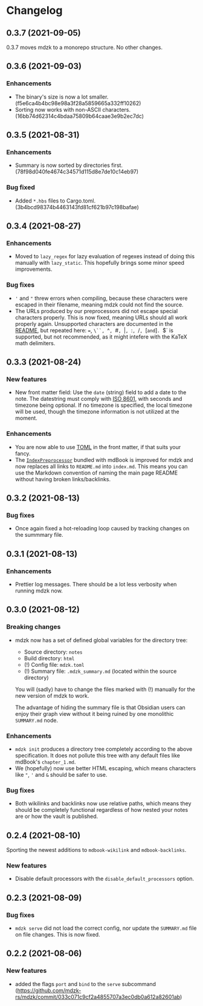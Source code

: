 # Changelog

## 0.3.7 (2021-09-05)

0.3.7 moves mdzk to a monorepo structure. No other changes.

## 0.3.6 (2021-09-03)

### Enhancements

- The binary's size is now a lot smaller. (f5e6ca4b4bc98e98a3f28a5859665a332ff10262)
- Sorting now works with non-ASCII characters. (16bb74d62314c4bdaa75809b64caae3e9b2ec7dc)

## 0.3.5 (2021-08-31)

### Enhancements

- Summary is now sorted by directories first. (78f98d040fe4674c34571d115d8e7de10c14eb97)

### Bug fixed

- Added `*.hbs` files to Cargo.toml. (3b4bcd98374b4463143fd81cf621b97c198bafae)

## 0.3.4 (2021-08-27)

### Enhancements

- Moved to `lazy_regex` for lazy evaluation of regexes instead of doing this manually with `lazy_static`. This hopefully brings some minor speed improvements.

### Bug fixes

- `'` and `"` threw errors when compiling, because these characters were escaped in their filename, meaning mdzk could not find the source.
- The URLs produced by our preprocessors did not escape special characters properly. This is now fixed, meaning URLs should all work properly again. Unsupported characters are documented in the [README](https://github.com/mdzk-rs/mdzk/blob/main/README.md), but repeated here: `=`, `\``, `^`, `#`, `|`, `:`, `/`, `[` and `]`. `$` is supported, but not recommended, as it might intefere with the KaTeX math delimiters.

## 0.3.3 (2021-08-24)

### New features

- New front matter field: Use the `date` (string) field to add a date to the note. The datestring must comply with [ISO 8601](https://en.wikipedia.org/wiki/ISO_8601), with seconds and timezone being optional. If no timezone is specified, the local timezone will be used, though the timezone information is not utilized at the moment.

### Enhancements

- You are now able to use [TOML](https://toml.io/en/) in the front matter, if that suits your fancy.
- The [`IndexPreprocessor`](https://github.com/rust-lang/mdBook/blob/master/src/preprocess/index.rs) bundled with mdBook is improved for mdzk and now replaces all links to `README.md` into `index.md`. This means you can use the Markdown convention of naming the main page README without having broken links/backlinks.


## 0.3.2 (2021-08-13)

### Bug fixes

- Once again fixed a hot-reloading loop caused by tracking changes on the summmary file.


## 0.3.1 (2021-08-13)

### Enhancements

- Prettier log messages. There should be a lot less verbosity when running mdzk now.


## 0.3.0 (2021-08-12)

### Breaking changes

- mdzk now has a set of defined global variables for the directory tree:
    
    - Source directory: `notes`
    - Build directory: `html`
    - (!) Config file: `mdzk.toml`
    - (!) Summary file: `.mdzk_summary.md` (located within the source directory)

    You will (sadly) have to change the files marked with (!) manually for the new version of mdzk to work.
    
    The advantage of hiding the summary file is that Obsidian users can enjoy their graph view without it being ruined by one monolithic `SUMMARY.md` node.

### Enhancements

- `mdzk init` produces a directory tree completely according to the above specification. It does not pollute this tree with any default files like mdBook's `chapter_1.md`.
- We (hopefully) now use better HTML escaping, which means characters like `"`, `'` and `&` should be safer to use.

### Bug fixes

- Both wikilinks and backlinks now use relative paths, which means they should be completely functional regardless of how nested your notes are or how the vault is published.


## 0.2.4 (2021-08-10)

Sporting the newest additions to `mdbook-wikilink` and `mdbook-backlinks`.

### New features

- Disable default processors with the `disable_default_processors` option.


## 0.2.3 (2021-08-09)

### Bug fixes

- `mdzk serve` did not load the correct config, nor update the `SUMMARY.md` file on file changes. This is now fixed.


## 0.2.2 (2021-08-06)

### New features

- added the flags `port` and `bind` to the `serve` subcommand (<https://github.com/mdzk-rs/mdzk/commit/033c071c9cf2a4855707a3ec0db0a612a82601ab>)
